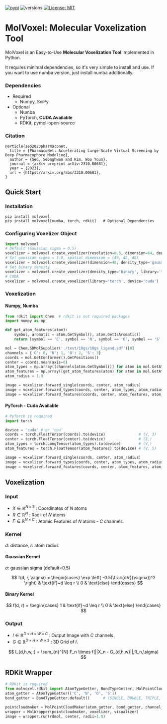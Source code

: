 [![pypi](https://img.shields.io/pypi/v/molvoxel.svg?logo=pypi)](https://pypi.org/project/molvoxel/)
![versions](https://img.shields.io/pypi/pyversions/molvoxel.svg?logo=python)
[![License: MIT](https://img.shields.io/badge/License-MIT-green.svg)](https://opensource.org/licenses/MIT)

# MolVoxel: Molecular Voxelization Tool

MolVoxel is an Easy-to-Use **Molecular Voxelization Tool** implemented in Python.

It requires minimal dependencies, so it's very simple to install and use. If you want to use numba version, just install numba additionally.

### Dependencies

- Required
  - Numpy, SciPy
- Optional
  - Numba
  - PyTorch, **CUDA Available**
  - RDKit, pymol-open-source

### Citation

```
@article{seo2023pharmaconet,
  title = {PharmacoNet: Accelerating Large-Scale Virtual Screening by Deep Pharmacophore Modeling},
  author = {Seo, Seonghwan and Kim, Woo Youn},
  journal = {arXiv preprint arXiv:2310.00681},
  year = {2023},
  url = {https://arxiv.org/abs/2310.00681},
}
```



## Quick Start

### Installation

```shell
pip install molvoxel
pip install molvoxel[numba, torch, rdkit]	# Optional Dependencies
```

### Configuring Voxelizer Object
```python
import molvoxel
# Default (Gaussian sigma = 0.5)
voxelizer = molvoxel.create_voxelizer(resolution=0.5, dimension=64, density_type='gaussian', library='numpy')
# Set gaussian sigma = 1.0, spatial dimension = (48, 48, 48)
voxelizer = molvoxel.create_voxelizer(dimension=48, density_type='gaussian', sigma=1.0, library='numba')
# Set binary density
voxelizer = molvoxel.create_voxelizer(density_type='binary', library='torch')
# CUDA
voxelizer = molvoxel.create_voxelizer(library='torch', device='cuda')
```

### Voxelization
#### Numpy, Numba

```python
from rdkit import Chem  # rdkit is not required packages
import numpy as np

def get_atom_features(atom):
    symbol, aromatic = atom.GetSymbol(), atom.GetIsAromatic()
    return [symbol == 'C', symbol == 'N', symbol == 'O', symbol == 'S', aromatic]

mol = Chem.SDMolSupplier('./test/10gs/10gs_ligand.sdf')[0]
channels = {'C': 0, 'N': 1, 'O': 2, 'S': 3}
coords = mol.GetConformer().GetPositions()                                      # (V, 3)
center = coords.mean(axis=0)                                                    # (3,)
atom_types = np.array([channels[atom.GetSymbol()] for atom in mol.GetAtoms()])  # (V,)
atom_features = np.array([get_atom_features(atom) for atom in mol.GetAtoms()])  # (V, 5)
atom_radius = 1.0                                                               # scalar

image = voxelizer.forward_single(coords, center, atom_radius)                   # (1, 64, 64, 64)
image = voxelizer.forward_types(coords, center, atom_types, atom_radius)        # (4, 64, 64, 64)
image = voxelizer.forward_features(coords, center, atom_features, atom_radius)  # (5, 64, 64, 64)
```

#### PyTorch - Cuda Available

```python
# PyTorch is required
import torch

device = 'cuda' # or 'cpu'
coords = torch.FloatTensor(coords).to(device)               # (V, 3)
center = torch.FloatTensor(center).to(device)               # (3,)
atom_types = torch.LongTensor(atom_types).to(device)        # (V,)
atom_features = torch.FloatTensor(atom_features).to(device) # (V, 5)

image = voxelizer.forward_single(coords, center, atom_radius)                   # (1, 64, 64, 64)
image = voxelizer.forward_types(coords, center, atom_types, atom_radius)        # (4, 32, 32, 32)
image = voxelizer.forward_features(coords, center, atom_features, atom_radius)  # (5, 32, 32, 32)
```



## Voxelization

### Input

- $X \in \mathbb{R}^{N\times3}$ : Coordinates of $N$ atoms
- $R \in \mathbb{R}^N$ : Radii of $N$ atoms
- $F \in \mathbb{R}^{N\times C}$ : Atomic Features of $N$ atoms - $C$ channels.

### Kernel

$d$: distance, $r$: atom radius

#### Gaussian Kernel

$\sigma$: gaussian sigma (default=0.5)

$$
f(d, r, \sigma) =
\begin{cases}
	\exp
		\left(
			-0.5(\frac{d/r}{\sigma})^2
		\right)	& \text{if}~d \leq r \\
	0					& \text{else}
\end{cases}
$$

#### Binary Kernel

$$
f(d, r) =
\begin{cases}
	1	& \text{if}~d \leq r \\
	0	& \text{else}
\end{cases}
$$

### Output

- $I \in \mathbb{R}^{D \times H \times W \times C}$ : Output Image with $C$ channels.
- $G \in \mathbb{R}^{D\times H\times W \times 3}$ : 3D Grid of $I$.

$$
I_{d,h,w,:} = \sum_{n}^{N} F_n \times f(||X_n - G_{d,h,w}||,R_n,\sigma)
$$



## RDKit Wrapper

``` python
# RDKit is required
from molvoxel.rdkit import AtomTypeGetter, BondTypeGetter, MolPointCloudMaker, MolWrapper
atom_getter = AtomTypeGetter(['C', 'N', 'O', 'S'])
bond_getter = BondTypeGetter.default()		# (SINGLE, DOUBLE, TRIPLE, AROMATIC)

pointcloudmaker = MolPointCloudMaker(atom_getter, bond_getter, channel_type='types')
wrapper = MolWrapper(pointcloudmaker, voxelizer, visualizer)
image = wrapper.run(rdmol, center, radii=1.0)
```

